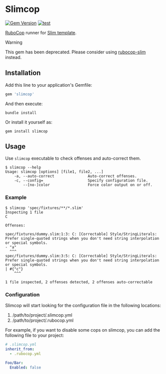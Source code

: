 # Slimcop

[![Gem Version](https://badge.fury.io/rb/slimcop.svg)](https://rubygems.org/gems/slimcop)
[![test](https://github.com/r7kamura/slimcop/actions/workflows/test.yml/badge.svg)](https://github.com/r7kamura/slimcop/actions/workflows/test.yml)

[RuboCop](https://github.com/rubocop/rubocop) runner for [Slim template](https://github.com/slim-template/slim).

> [!WARNING]
> This gem has been deprecated. Please consider using [rubocop-slim](https://github.com/r7kamura/rubocop-slim) instead.

## Installation

Add this line to your application's Gemfile:

```ruby
gem 'slimcop'
```

And then execute:

```
bundle install
```

Or install it yourself as:

```
gem install slimcop
```

## Usage

Use `slimcop` executable to check offenses and auto-correct them.

```console
$ slimcop --help
Usage: slimcop [options] [file1, file2, ...]
    -a, --auto-correct               Auto-correct offenses.
    -c, --config=                    Specify configuration file.
        --[no-]color                 Force color output on or off.
```

### Example

```console
$ slimcop 'spec/fixtures/**/*.slim'
Inspecting 1 file
C

Offenses:

spec/fixtures/dummy.slim:1:3: C: [Correctable] Style/StringLiterals: Prefer single-quoted strings when you don't need string interpolation or special symbols.
- "a"
  ^^^
spec/fixtures/dummy.slim:3:5: C: [Correctable] Style/StringLiterals: Prefer single-quoted strings when you don't need string interpolation or special symbols.
| #{"c"}
    ^^^

1 file inspected, 2 offenses detected, 2 offenses auto-correctable
```

### Configuration

Slimcop will start looking for the configuration file in the following locations:

1. /path/to/project/.slimcop.yml
2. /path/to/project/.rubocop.yml

For example, if you want to disable some cops on slimcop, you can add the following file to your project:

```yaml
# .slimcop.yml
inherit_from:
  - .rubocop.yml

Foo/Bar:
  Enabled: false
```
